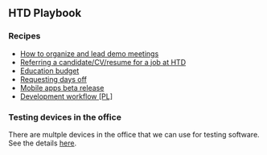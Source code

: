 ## HTD Playbook

### Recipes

<!--- - [Definition of Quality](/definition-of-quality.md) --->
- [How to organize and lead demo meetings](/demo-meetings.md)
- [Referring a candidate/CV/resume for a job at HTD](/referrals.md)
- [Education budget](/education-budget.md)
- [Requesting days off](/days-off.md)
- [Mobile apps beta release](/mobile-app-beta-release.md)
- [Development workflow [PL]](/workflow-guideline-pl.md)

### Testing devices in the office

There are multple devices in the office that we can use for testing software. See the details [here](testing-devices.md).
